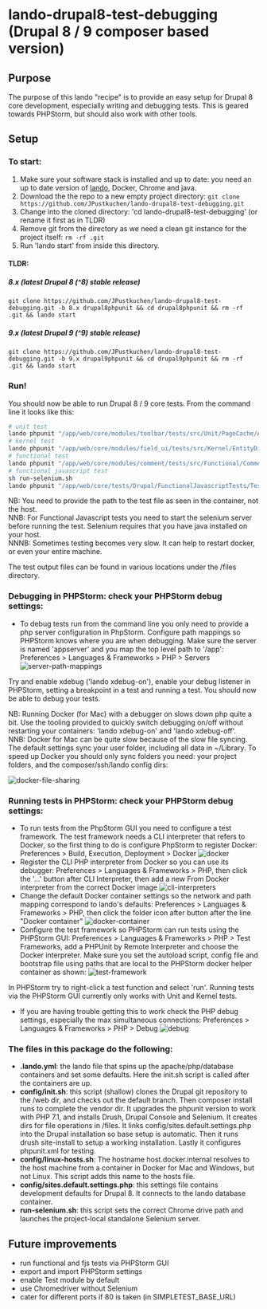 # lando-drupal8-test-debugging (Drupal 8 / 9 composer based version)

## Purpose
The purpose of this lando "recipe" is to provide an easy setup for Drupal 8 core development, especially writing and debugging tests. This is geared towards PHPStorm, but should also work with other tools. 

## Setup 

### To start:
1. Make sure your software stack is installed and up to date: you need an up to date version of [lando](https://github.com/lando/lando/releases), Docker, Chrome and java.
2. Download the the repo to a new empty project directory: `git clone https://github.com/JPustkuchen/lando-drupal8-test-debugging.git`
3. Change into the cloned directory: 'cd lando-drupal8-test-debugging' (or rename it first as in TLDR)
4. Remove git from the directory as we need a clean git instance for the project itself: `rm -rf .git`
5. Run 'lando start' from inside this directory.

#### TLDR:
##### 8.x (latest Drupal 8 (^8) stable release)
`git clone https://github.com/JPustkuchen/lando-drupal8-test-debugging.git -b 8.x drupal8phpunit && cd drupal8phpunit && rm -rf .git && lando start`
##### 9.x (latest Drupal 9 (^9) stable release)
`git clone https://github.com/JPustkuchen/lando-drupal8-test-debugging.git -b 9.x drupal9phpunit && cd drupal9phpunit && rm -rf .git && lando start`
### Run!

You should now be able to run Drupal 8 / 9 core tests. From the command line it looks like this: 
```bash
# unit test
lando phpunit "/app/web/core/modules/toolbar/tests/src/Unit/PageCache/AllowToolbarPathTest.php"
# kernel test
lando phpunit "/app/web/core/modules/field_ui/tests/src/Kernel/EntityDisplayTest.php"
# functional test
lando phpunit "/app/web/core/modules/comment/tests/src/Functional/CommentAnonymousTest.php"
# functional javascript test
sh run-selenium.sh
lando phpunit "/app/web/core/tests/Drupal/FunctionalJavascriptTests/Tests/JSWebWithWebDriverAssertTest.php"
```
NB: You need to provide the path to the test file as seen in the container, not the host.  
NNB: For Functional Javascript tests you need to start the selenium server before running the test. Selenium requires that you have java installed on your host.  
NNNB: Sometimes testing becomes very slow. It can help to restart docker, or even your entire machine.

The test output files can be found in various locations under the /files directory.

### Debugging in PHPStorm: check your PHPStorm debug settings:
- To debug tests run from the command line you only need to provide a php server configuration in PhpStorm. Configure path mappings so PHPStorm knows where you are when debugging. Make sure the server is named 'appserver' and you map the top level path to '/app': Preferences > Languages & Frameworks > PHP > Servers ![server-path-mappings](README.images/server-path-mappings.png)

Try and enable xdebug ('lando xdebug-on'), enable your debug listener in PHPStorm, setting a breakpoint in a test and running a test. You should now be able to debug your tests. 

NB: Running Docker (for Mac) with a debugger on slows down php quite a bit. Use the tooling provided to quickly switch debugging on/off without restarting your containers: 'lando xdebug-on' and 'lando xdebug-off'.  
NNB: Docker for Mac can be quite slow because of the slow file syncing. The default settings sync your user folder, including all data in ~/Library. To speed up Docker you should only sync folders you need: your project folders, and the composer/ssh/lando config dirs:

![docker-file-sharing](README.images/docker-file-sharing.png)

### Running tests in PHPStorm: check your PHPStorm debug settings:
- To run tests from the PhpStorm GUI you need to configure a test framework. The test framework needs a CLI interpreter that refers to Docker, so the first thing to do is configure PhpStorm to register Docker: Preferences > Build, Execution, Deployment > Docker ![docker](README.images/docker.png)
- Register the CLI PHP interpreter from Docker so you can use its debugger: Preferences > Languages & Frameworks > PHP, then click the '...' button after CLI Interpreter, then add a new From Docker interpreter from the correct Docker image ![cli-interpreters](README.images/cli-interpreters.png)
- Change the default Docker container settings so the network and path mapping correspond to lando's defaults: Preferences > Languages & Frameworks > PHP, then click the folder icon after button after the line "Docker container" ![docker-container](README.images/docker-container.png)
- Configure the test framework so PHPStorm can run tests using the PHPStorm GUI: Preferences > Languages & Frameworks > PHP > Test Frameworks, add a PHPUnit by Remote Interpreter and choose the Docker interpreter. Make sure you set the autoload script, config file and bootstrap file using paths that are local to the PHPStorm docker helper container as shown: ![test-framework](README.images/test-framework.png)

In PHPStorm try to right-click a test function and select 'run'. Running tests via the PHPStorm GUI currently only works with Unit and Kernel tests.

- If you are having trouble getting this to work check the PHP debug settings, especially the max simultaneous connections: Preferences > Languages & Frameworks > PHP > Debug ![debug](README.images/debug.png)



### The files in this package do the following:
- **.lando.yml**: the lando file that spins up the apache/php/database containers and set some defaults. Here the init.sh script is called after the containers are up.
- **config/init.sh**: this script (shallow) clones the Drupal git repository to the /web dir, and checks out the default branch. Then composer install runs to complete the vendor dir. It upgrades the phpunit version to work with PHP 7.1, and installs Drush, Drupal Console and Selenium. It creates dirs for file operations in /files. It links config/sites.default.settings.php into the Drupal installation so base setup is automatic. Then it runs drush site-install to setup a working installation. Lastly it configures phpunit.xml for testing. 
- **config/linux-hosts.sh**: The hostname host.docker.internal resolves to the host machine from a container in Docker for Mac and Windows, but not Linux. This script adds this name to the hosts file.
- **config/sites.default.settings.php**: this settings file contains development defaults for Drupal 8. It connects to the lando database container.
- **run-selenium.sh**: this script sets the correct Chrome drive path and launches the project-local standalone Selenium server.


## Future improvements
- run functional and fjs tests via PHPStorm GUI
- export and import PHPStorm settings
- enable Test module by default
- use Chromedriver without Selenium
- cater for different ports if 80 is taken (in SIMPLETEST_BASE_URL)

